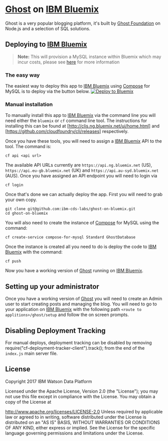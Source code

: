 # [Ghost](https://github.com/TryGhost/Ghost/) on [IBM Bluemix](https://www.bluemix.net)

Ghost is a very popular blogging platform, it's built by [Ghost Foundation](https://ghost.org/) on Node.js and a selection of SQL solutions.

## Deploying to [IBM Bluemix](https://www.bluemix.net)

> **Note:** This will provision a MySQL instance within Bluemix which may incur costs, please see [here](https://console.ng.bluemix.net/catalog/services/compose-for-mysql/) for more information

### The easy way
The easiest way to deploy this app to [IBM Bluemix](https://www.bluemix.net) using [Compose](https://github.com/compose) for MySQL is to deploy via the button below.
[![Deploy to Bluemix](https://deployment-tracker.mybluemix.net/stats/2113a61752ea750176a78f022f0416f0/button.svg)](https://bluemix.net/deploy?repository=https://github.com/ibm-cds-labs/ghost-on-bluemix.git)

### Manual installation

To manually install this app to [IBM Bluemix](https://www.bluemix.net) via the command line you will need either the `bluemix` or `cf` command line tool. The instructions for installing this can be found at [http://clis.ng.bluemix.net/ui/home.html] and [https://github.com/cloudfoundry/cli/releases] respectively.

Once you have these tools, you will need to assign a [IBM Bluemix](https://www.bluemix.net) API to the tool. The command is:

`cf api <api url>`

The available API URLs currently are `https://api.ng.bluemix.net` (US), `https://api.eu-gb.bluemix.net` (UK) and `https://api.au-syd.bluemix.net` (AUS). Once you have assigned an API endpoint you will need to login via

`cf login`

Once that's done we can actually deploy the app. First you will need to grab your own copy.

```
git clone git@github.com:ibm-cds-labs/ghost-on-bluemix.git
cd ghost-on-bluemix
```

You will also need to create the instance of [Compose](https://github.com/compose) for MySQL using the command:

`cf create-service compose-for-mysql Standard GhostDatabase`

Once the instance is created all you need to do is deploy the code to [IBM Bluemix](https://www.bluemix.net) with the command:

`cf push`

Now you have a working version of [Ghost](https://github.com/TryGhost/Ghost/) running on [IBM Bluemix](https://www.bluemix.net).

## Setting up your administrator

Once you have a working version of [Ghost](https://github.com/TryGhost/Ghost/) you will need to create an Admin user to start creating posts and managing the blog. You will need to go to your application on [IBM Bluemix](https://www.bluemix.net) with the following path `<route to applitions>/ghost/setup` and follow the on screen prompts.

## Disabling Deployment Tracking

For manual deploys, deployment tracking can be disabled by removing require("cf-deployment-tracker-client").track(); from the end of the `index.js` main server file.

## License

Copyright 2017 IBM Watson Data Platform

Licensed under the Apache License, Version 2.0 (the "License"); you may not use this file except in compliance with the License. You may obtain a copy of the License at

http://www.apache.org/licenses/LICENSE-2.0
Unless required by applicable law or agreed to in writing, software distributed under the License is distributed on an "AS IS" BASIS, WITHOUT WARRANTIES OR CONDITIONS OF ANY KIND, either express or implied. See the License for the specific language governing permissions and limitations under the License.
